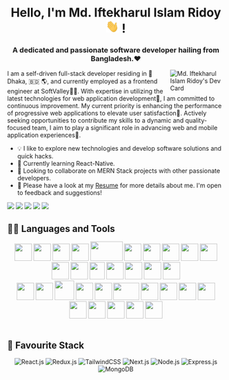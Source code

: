 <h1 align="center"> Hello, I'm Md. Iftekharul Islam Ridoy <img src="https://raw.githubusercontent.com/ABSphreak/ABSphreak/master/gifs/Hi.gif" width="30px" height="30px" > ! </h1>
<h3 align="center">A dedicated and passionate software developer hailing from Bangladesh.❤️</h3>  

<div align="left">

  <a href="https://app.daily.dev/mdiftekharulislamridoy"><img src="https://api.daily.dev/devcards/38da663c68e0422ab8bd4b09945a14d6.png?r=tse" width="25%"  align="right" alt="Md. Iftekharul Islam Ridoy's Dev Card"/></a>

  I am a self-driven full-stack developer residing in 🎯 Dhaka, 🇧🇩 🌎, and currently employed as a frontend engineer at SoftValley👨‍🎓. With expertise in utilizing the latest technologies for web application development🔭, I am committed to continuous improvement. My current priority is enhancing the performance of progressive web applications to elevate user satisfaction🌱. Actively seeking opportunities to contribute my skills to a dynamic and quality-focused team, I aim to play a significant role in advancing web and mobile application experiences🚀.
  <br />

- 💡 I like to explore new technologies and develop software solutions and quick hacks.
- 🌱 Currently learning React-Native.
- 👯 Looking to collaborate on MERN Stack projects with other passionate developers.
- 📝 Please have a look at my [Resume](https://drive.google.com/file/d/13e_7Fh-Qc-XhN5IYsH_qHIWc9Cnq79C8/view?usp=sharing) for more details about me. I'm open to feedback and suggestions!
  
 </div>
 
[<img src="https://img.shields.io/badge/Portfolio-%23000000.svg?&style=for-the-badge&logo=react&logoColor=61DAFB">](https://iftekharulislam.vercel.app/)
[<img src="https://img.shields.io/badge/Gmail-D14836?style=for-the-badge&logo=gmail&logoColor=white">](mailto:iftekharulislam.ridoy@gmail.com)
[<img src="https://img.shields.io/badge/linkedin-%230077B5.svg?&style=for-the-badge&logo=linkedin&logoColor=white">](https://www.linkedin.com/in/iftekhar-ridoy/)
[<img src="https://img.shields.io/badge/facebook-%231877F2.svg?&style=for-the-badge&logo=facebook&logoColor=white">](https://www.facebook.com/iftekhar.ridoy07)
[<img src="https://img.shields.io/badge/whatsapp-4B7F1.svg?style=for-the-badge&logo=whatsapp&logoColor=white">](https://wa.me/+8801647629311)
<br />

## 👨‍💻 Languages and Tools

<div align="center">

<img src="https://i.imgur.com/pWp0iDn.png" height="40" width="40"> 
<img src="https://i.imgur.com/Riq5bIb.png" height="40" width="40">
<img src="https://i.imgur.com/Uivesm4.png" height="40" width="40">
<img src="https://i.imgur.com/KUlechH.png" height="40" width="40">

<img src="https://i.imgur.com/lPav31e.png" height="45" width="75">
<img src="https://i.imgur.com/uTwsATT.png" height="40" width="40">
<img src="https://i.imgur.com/0zjDnXw.png" height="40" width="40">
<img src="https://i.imgur.com/VBd4aS3.png" height="40" width="40">
<img src="https://i.imgur.com/JcUsLfc.png" height="40" width="40">
<img src="https://i.imgur.com/wa305S7.png" height="40" width="40">
<img src="https://i.imgur.com/wsUmcb5.png" height="40" width="40">
<img src="https://i.imgur.com/3NP07nj.png" height="40" width="40">
<img src="https://i.imgur.com/mH7zbFv.png" height="40" width="35">
<img src="https://i.imgur.com/9Ulh3vX.png" height="40" width="40">
<img src="https://i.imgur.com/apxFVxR.png" height="40" width="40">
<img src="https://i.imgur.com/t74wIVs.png" height="40" width="40">
<img src="https://i.imgur.com/egRbxBy.png" height="40" width="40">

<br />

<img src="https://i.imgur.com/CfbGSw2.png" height="40" width="40">
<img src="https://i.imgur.com/ydbeeyk.png" height="40" width="40">
<img src="https://i.imgur.com/054LTZq.png" height="45" width="45">
<img src="https://i.imgur.com/mQGR6nx.png" height="40" width="40">
<img src="https://i.imgur.com/x6EieWc.png" height="40" width="40">
<img src="https://i.imgur.com/K5LeVnW.png" height="40" width="60">
<img src="https://i.imgur.com/ehWaPTK.png" height="40" width="40">
<img src="https://i.imgur.com/59p9PDP.png" height="40" width="40">
<img src="https://i.imgur.com/DjzmcTo.png" height="40" width="40">
<img src="https://i.imgur.com/VjulBsn.png" height="40" width="40">
<img src="https://i.imgur.com/bbawh2F.png" height="40" width="40">
<img src="https://i.imgur.com/0BKuO1I.png" height="40" width="40">
<img src="https://i.imgur.com/b65wQ01.png" height="40" width="40">
<img src="https://i.imgur.com/0EZWddS.png" height="40" width="40">
<img src="https://i.imgur.com/yBHwdqa.png" height="40" width="40">
</div>

<br /> 

## 🎀 Favourite Stack

<div align="center">
<img alt="React.js" src="https://img.shields.io/badge/React-20232A?style=for-the-badge&logo=react&logoColor=61DAFB" />
<img alt="Redux.js" src="https://img.shields.io/badge/Redux-593D88?style=for-the-badge&logo=redux&logoColor=white" />
<img alt="TailwindCSS" src="https://img.shields.io/badge/Tailwind_CSS-38B2AC?style=for-the-badge&logo=tailwind-css&logoColor=white"/>
<img alt="Next.js" src="https://img.shields.io/badge/next.js-000000?style=for-the-badge&logo=nextdotjs&logoColor=white" />
<img alt="Node.js" src="https://img.shields.io/badge/Node.js-43853D?style=for-the-badge&logo=node.js&logoColor=white" />
<img alt="Express.js" src="https://img.shields.io/badge/express.js-%23404d59.svg?style=for-the-badge&logo=express&logoColor=%2361DAFB"/>
<img alt="MongoDB" src="https://img.shields.io/badge/MongoDB-4EA94B?style=for-the-badge&logo=mongodb&logoColor=white" />
</div>
</div>

